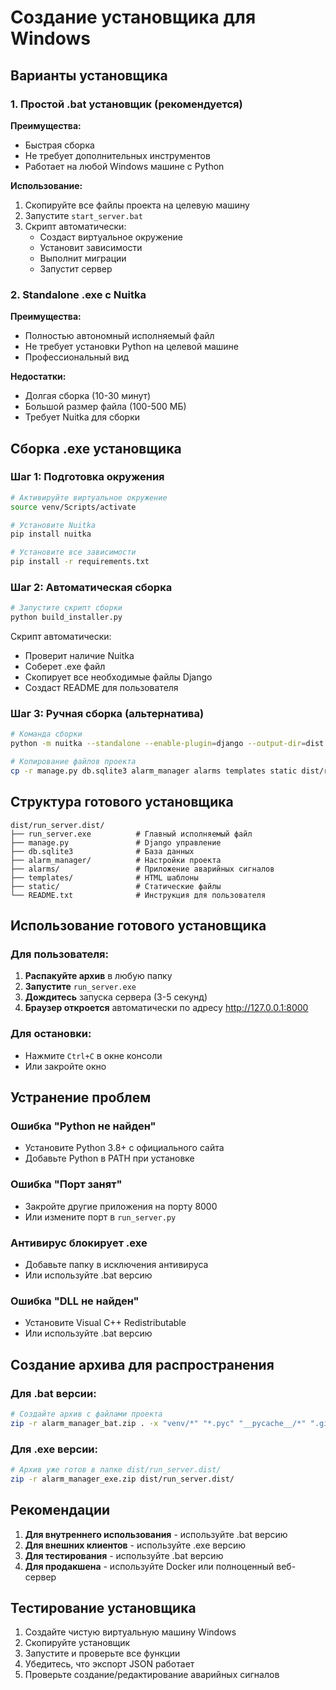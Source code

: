 # Создание установщика для Windows

## Варианты установщика

### 1. Простой .bat установщик (рекомендуется)

**Преимущества:**
- Быстрая сборка
- Не требует дополнительных инструментов
- Работает на любой Windows машине с Python

**Использование:**
1. Скопируйте все файлы проекта на целевую машину
2. Запустите `start_server.bat`
3. Скрипт автоматически:
   - Создаст виртуальное окружение
   - Установит зависимости
   - Выполнит миграции
   - Запустит сервер

### 2. Standalone .exe с Nuitka

**Преимущества:**
- Полностью автономный исполняемый файл
- Не требует установки Python на целевой машине
- Профессиональный вид

**Недостатки:**
- Долгая сборка (10-30 минут)
- Большой размер файла (100-500 МБ)
- Требует Nuitka для сборки

## Сборка .exe установщика

### Шаг 1: Подготовка окружения

```bash
# Активируйте виртуальное окружение
source venv/Scripts/activate

# Установите Nuitka
pip install nuitka

# Установите все зависимости
pip install -r requirements.txt
```

### Шаг 2: Автоматическая сборка

```bash
# Запустите скрипт сборки
python build_installer.py
```

Скрипт автоматически:
- Проверит наличие Nuitka
- Соберет .exe файл
- Скопирует все необходимые файлы Django
- Создаст README для пользователя

### Шаг 3: Ручная сборка (альтернатива)

```bash
# Команда сборки
python -m nuitka --standalone --enable-plugin=django --output-dir=dist run_server.py

# Копирование файлов проекта
cp -r manage.py db.sqlite3 alarm_manager alarms templates static dist/run_server.dist/
```

## Структура готового установщика

```
dist/run_server.dist/
├── run_server.exe          # Главный исполняемый файл
├── manage.py               # Django управление
├── db.sqlite3              # База данных
├── alarm_manager/          # Настройки проекта
├── alarms/                 # Приложение аварийных сигналов
├── templates/              # HTML шаблоны
├── static/                 # Статические файлы
└── README.txt              # Инструкция для пользователя
```

## Использование готового установщика

### Для пользователя:

1. **Распакуйте архив** в любую папку
2. **Запустите** `run_server.exe`
3. **Дождитесь** запуска сервера (3-5 секунд)
4. **Браузер откроется** автоматически по адресу http://127.0.0.1:8000

### Для остановки:
- Нажмите `Ctrl+C` в окне консоли
- Или закройте окно

## Устранение проблем

### Ошибка "Python не найден"
- Установите Python 3.8+ с официального сайта
- Добавьте Python в PATH при установке

### Ошибка "Порт занят"
- Закройте другие приложения на порту 8000
- Или измените порт в `run_server.py`

### Антивирус блокирует .exe
- Добавьте папку в исключения антивируса
- Или используйте .bat версию

### Ошибка "DLL не найден"
- Установите Visual C++ Redistributable
- Или используйте .bat версию

## Создание архива для распространения

### Для .bat версии:
```bash
# Создайте архив с файлами проекта
zip -r alarm_manager_bat.zip . -x "venv/*" "*.pyc" "__pycache__/*" ".git/*"
```

### Для .exe версии:
```bash
# Архив уже готов в папке dist/run_server.dist/
zip -r alarm_manager_exe.zip dist/run_server.dist/
```

## Рекомендации

1. **Для внутреннего использования** - используйте .bat версию
2. **Для внешних клиентов** - используйте .exe версию
3. **Для тестирования** - используйте .bat версию
4. **Для продакшена** - используйте Docker или полноценный веб-сервер

## Тестирование установщика

1. Создайте чистую виртуальную машину Windows
2. Скопируйте установщик
3. Запустите и проверьте все функции
4. Убедитесь, что экспорт JSON работает
5. Проверьте создание/редактирование аварийных сигналов 
